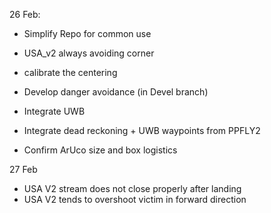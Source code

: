 
26 Feb:

- Simplify Repo for common use
- USA_v2 always avoiding corner
- calibrate the centering
- Develop danger avoidance (in Devel branch)

- Integrate UWB
- Integrate dead reckoning + UWB waypoints from PPFLY2

- Confirm ArUco size and box logistics


27 Feb

- USA V2 stream does not close properly after landing
- USA V2 tends to overshoot victim in forward direction